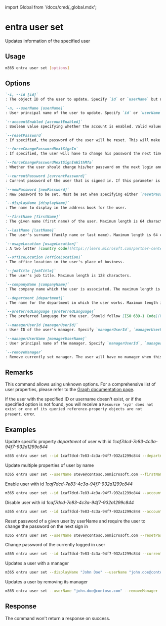 <!-- DISCLAIMER: All secrets, passwords, and sensitive values in this document are examples only and not real credentials. -->
import Global from '/docs/cmd/_global.mdx';

# entra user set

Updates information of the specified user

## Usage

```sh
m365 entra user set [options]
```

## Options

```md definition-list
`-i, --id [id]`
: The object ID of the user to update. Specify `id` or `userName` but not both.

`-n, --userName [userName]`
: User principal name of the user to update. Specify `id` or `userName` but not both.

`--accountEnabled [accountEnabled]`
: Boolean value specifying whether the account is enabled. Valid values are `true` or `false`.

`--resetPassword`
: If specified, the password of the user will be reset. This will make the parameter `newPassword` required.

`--forceChangePasswordNextSignIn`
: If specified, the user will have to change his password the next time they log in. Can only be set in combination with `resetPassword`.

`--forceChangePasswordNextSignInWithMfa`
: Whether the user should change his/her password on the next login and setup MFA. Can only be set in combination with `resetPassword`.

`--currentPassword [currentPassword]`
: Current password of the user that is signed in. If this parameter is set, `newPassword` is mandatory. Can't be combined with `resetPassword`.

`--newPassword [newPassword]`
: New password to be set. Must be set when specifying either `resetPassword` or `currentPassword`.

`--displayName [displayName]`
: The name to display in the address book for the user.

`--firstName [firstName]`
: The given name (first name) of the user. Maximum length is 64 characters.

`--lastName [lastName]`
: The user's surname (family name or last name). Maximum length is 64 characters.

`--usageLocation [usageLocation]`
: A two letter [country code](https://learn.microsoft.com/partner-center/EXAMPLE_SECRET_VALUE_PLACEHOLDER#country-and-region-codes) (ISO standard 3166). Required for users that will be assigned licenses.

`--officeLocation [officeLocation]` 
: The office location in the user's place of business.

`--jobTitle [jobTitle]`
: The user's job title. Maximum length is 128 characters.

`--companyName [companyName]`
: The company name which the user is associated. The maximum length is 64 characters.

`--department [department]`
: The name for the department in which the user works. Maximum length is 64 characters.

`--preferredLanguage [preferredLanguage]`
: The preferred language for the user. Should follow [ISO 639-1 Code](https://learn.microsoft.com/openspecs/office_standards/ms-oe376/6c085406-a698-4e12-9d4d-c3b0ee3dbc4a). Example: `en-US`.

`--managerUserId [managerUserId]`
: User ID of the user's manager. Specify `managerUserId`, `managerUserName` or `removeManager` but not both.

`--managerUserName [managerUserName]`
: User principal name of the manager. Specify `managerUserId`, `managerUserName` or `removeManager` but not both.

`--removeManager`
: Remove currently set manager. The user will have no manager when this flag is set. Specify `managerUserId`, `managerUserName` or `removeManager` but not both.
```

<Global />

## Remarks

This command allows using unknown options. For a comprehensive list of user properties, please refer to the [Graph documentation page](https://learn.microsoft.com/graph/api/resources/user?view=graph-rest-1.0#properties).

If the user with the specified ID or username doesn't exist, or if the specified option is not found, you will receive a `Resource 'xyz' does not exist or one of its queried reference-property objects are not present.` error.

## Examples

Update specific property _department_ of user with id _1caf7dcd-7e83-4c3a-94f7-932a1299c844_

```sh
m365 entra user set --id 1caf7dcd-7e83-4c3a-94f7-932a1299c844 --department IT
```

Update multiple properties of user by name
```sh
m365 entra user set --userName steve@contoso.onmicrosoft.com --firstName John --lastName Doe --jobTitle "Sales Manager" --companyName Contoso --department Sales --officeLocation "New York"
```

Enable user with id _1caf7dcd-7e83-4c3a-94f7-932a1299c844_

```sh
m365 entra user set --id 1caf7dcd-7e83-4c3a-94f7-932a1299c844 --accountEnabled true
```

Disable user with id _1caf7dcd-7e83-4c3a-94f7-932a1299c844_

```sh
m365 entra user set --id 1caf7dcd-7e83-4c3a-94f7-932a1299c844 --accountEnabled false
```

Reset password of a given user by userName and require the user to change the password on the next sign in

```sh
m365 entra user set --userName steve@contoso.onmicrosoft.com --resetPassword --newPassword 6NLUId79Lc24 --forceChangePasswordNextSignIn
```

Change password of the currently logged in user

```sh
m365 entra user set --id 1caf7dcd-7e83-4c3a-94f7-932a1299c844 --currentPassword SLBF5gnRtyYc --newPassword 6NLUId79Lc24
```

Updates a user with a manager

```sh
m365 entra user set --displayName "John Doe" --userName "john.doe@contoso.com" --managerUserName "adele@contoso.com"
```

Updates a user by removing its manager

```sh
m365 entra user set --userName "john.doe@contoso.com" --removeManager
```

## Response

The command won't return a response on success.
